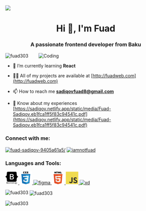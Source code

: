 <img align="center" src="[https://camo.githubusercontent.com/5346f5a9b63e9e93ff8265ebb05eeda7fc03e48dfe766ba177c788e5c65c6c86/68747470733a2f2f312e62702e626c6f6773706f742e636f6d2f2d37413457796e774c734d772f58624270435847386648492f41414141414141414d74342f754f613162704c736b5967727747626c6c6853753253446a5f4d69673853584a51434c63424741735948512f73313630302f323030305f36303070782e676966](https://i.pinimg.com/originals/2a/53/65/2a53651a35816f499270d8275fd5318f.gif)">
<h1 align="center">Hi 👋, I'm Fuad</h1>
<h3 align="center">A passionate frontend developer from Baku</h3>
<img align="right" alt="Coding" width="400" src="https://cdn.dribbble.com/users/1162077/screenshots/3848914/programmer.gif"
<p align="left"> <img src="https://komarev.com/ghpvc/?username=fuad303&label=Profile%20views&color=0e75b6&style=flat" alt="fuad303" /> </p>

- 🌱 I’m currently learning **React**

- 👨‍💻 All of my projects are available at [http://fuadweb.com](http://fuadweb.com)

- 📫 How to reach me **sadiqovfuad8@gmail.com**

- 📄 Know about my experiences [https://sadiqov.netlify.app/static/media/Fuad-Sadiqov.eb1fca1ff5f83c94541c.pdf](https://sadiqov.netlify.app/static/media/Fuad-Sadiqov.eb1fca1ff5f83c94541c.pdf)

<h3 align="left">Connect with me:</h3>
<p align="left">
<a href="https://linkedin.com/in/fuad-sadiqov-9405a61a5/" target="blank"><img align="center" src="https://raw.githubusercontent.com/rahuldkjain/github-profile-readme-generator/master/src/images/icons/Social/linked-in-alt.svg" alt="fuad-sadiqov-9405a61a5/" height="30" width="40" /></a>
<a href="https://instagram.com/iamnotfuad" target="blank"><img align="center" src="https://raw.githubusercontent.com/rahuldkjain/github-profile-readme-generator/master/src/images/icons/Social/instagram.svg" alt="iamnotfuad" height="30" width="40" /></a>
</p>

<h3 align="left">Languages and Tools:</h3>
<p align="left"> <a href="https://getbootstrap.com" target="_blank" rel="noreferrer"> <img src="https://raw.githubusercontent.com/devicons/devicon/master/icons/bootstrap/bootstrap-plain-wordmark.svg" alt="bootstrap" width="40" height="40"/> </a> <a href="https://www.w3schools.com/css/" target="_blank" rel="noreferrer"> <img src="https://raw.githubusercontent.com/devicons/devicon/master/icons/css3/css3-original-wordmark.svg" alt="css3" width="40" height="40"/> </a> <a href="https://www.figma.com/" target="_blank" rel="noreferrer"> <img src="https://www.vectorlogo.zone/logos/figma/figma-icon.svg" alt="figma" width="40" height="40"/> </a> <a href="https://www.w3.org/html/" target="_blank" rel="noreferrer"> <img src="https://raw.githubusercontent.com/devicons/devicon/master/icons/html5/html5-original-wordmark.svg" alt="html5" width="40" height="40"/> </a> <a href="https://developer.mozilla.org/en-US/docs/Web/JavaScript" target="_blank" rel="noreferrer"> <img src="https://raw.githubusercontent.com/devicons/devicon/master/icons/javascript/javascript-original.svg" alt="javascript" width="40" height="40"/> </a> <a href="https://www.adobe.com/products/xd.html" target="_blank" rel="noreferrer"> <img src="https://cdn.worldvectorlogo.com/logos/adobe-xd.svg" alt="xd" width="40" height="40"/> </a> </p>

<p><img align="left" src="https://github-readme-stats.vercel.app/api/top-langs?username=fuad303&show_icons=true&locale=en&layout=compact" alt="fuad303" /></p>

<p>&nbsp;<img align="center" src="https://github-readme-stats.vercel.app/api?username=fuad303&show_icons=true&locale=en" alt="fuad303" /></p>

<p><img align="center" src="https://github-readme-streak-stats.herokuapp.com/?user=fuad303&" alt="fuad303" /></p>
